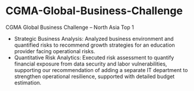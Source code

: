 # CGMA-Global-Business-Challenge
CGMA Global Business Challenge – North Asia Top 1 
* Strategic Business Analysis: Analyzed business environment and quantified risks to recommend growth strategies for an education provider facing operational risks.
* Quantitative Risk Analytics: Executed risk assessment to quantify financial exposure from data security and labor vulnerabilities, supporting our recommendation of adding a separate IT department to strengthen operational resilience, supported with detailed budget estimation.
